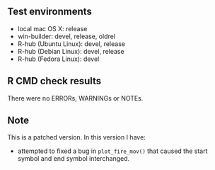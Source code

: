 ## Test environments
* local mac OS X: release
* win-builder: devel, release, oldrel
* R-hub (Ubuntu Linux): devel, release
* R-hub (Debian Linux): devel, release
* R-hub (Fedora Linux): devel

## R CMD check results

There were no ERRORs, WARNINGs or NOTEs. 

## Note
This is a patched version. In this version I have:

* attempted to fixed a bug in `plot_fire_mov()` that caused the start symbol and end symbol interchanged.



  
